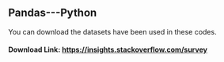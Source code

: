 ## Pandas---Python

You can download the datasets have been used in these codes.

#### Download Link: https://insights.stackoverflow.com/survey
